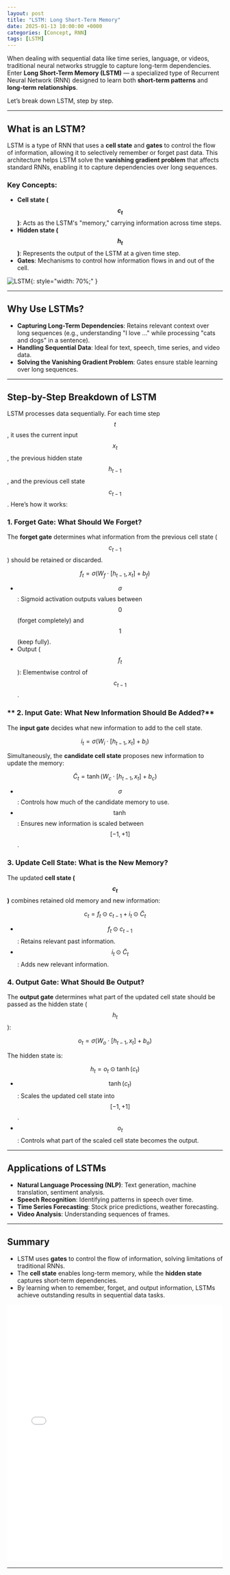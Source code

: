 ```yaml
---
layout: post
title: "LSTM: Long Short-Term Memory"
date: 2025-01-13 10:00:00 +0000
categories: [Concept, RNN]
tags: [LSTM]
---
```

<script src="https://cdn.mathjax.org/mathjax/latest/MathJax.js?config=TeX-AMS-MML_HTMLorMML" type="text/javascript"></script>

When dealing with sequential data like time series, language, or videos, traditional neural networks struggle to capture long-term dependencies. Enter **Long Short-Term Memory (LSTM)** — a specialized type of Recurrent Neural Network (RNN) designed to learn both **short-term patterns** and **long-term relationships**.

Let’s break down LSTM, step by step.

---

## What is an LSTM?

LSTM is a type of RNN that uses a **cell state** and **gates** to control the flow of information, allowing it to selectively remember or forget past data. This architecture helps LSTM solve the **vanishing gradient problem** that affects standard RNNs, enabling it to capture dependencies over long sequences.

### Key Concepts:
- **Cell state ($$c_t$$)**: Acts as the LSTM's "memory," carrying information across time steps.
- **Hidden state ($$h_t$$)**: Represents the output of the LSTM at a given time step.
- **Gates**: Mechanisms to control how information flows in and out of the cell.

![LSTM](articles_img/LSTM/LSTM.png){: style="width: 70%;" }

---

## Why Use LSTMs?
- **Capturing Long-Term Dependencies**: Retains relevant context over long sequences (e.g., understanding "I love ..." while processing "cats and dogs" in a sentence).
- **Handling Sequential Data**: Ideal for text, speech, time series, and video data.
- **Solving the Vanishing Gradient Problem**: Gates ensure stable learning over long sequences.

---

## Step-by-Step Breakdown of LSTM

LSTM processes data sequentially. For each time step $$t$$, it uses the current input $$x_t$$, the previous hidden state $$h_{t-1}$$, and the previous cell state $$c_{t-1}$$. Here’s how it works:

### **1. Forget Gate: What Should We Forget?**
The **forget gate** determines what information from the previous cell state ($$c_{t-1}$$) should be retained or discarded.

$$
    f_t = \sigma(W_f \cdot [h_{t-1}, x_t] + b_f)
$$

- $$\sigma$$: Sigmoid activation outputs values between $$0$$ (forget completely) and $$1$$ (keep fully).
- Output ($$f_t$$): Elementwise control of $$c_{t-1}$$.

### ** 2. Input Gate: What New Information Should Be Added?**
The **input gate** decides what new information to add to the cell state.

$$
    i_t = \sigma(W_i \cdot [h_{t-1}, x_t] + b_i)
$$

Simultaneously, the **candidate cell state** proposes new information to update the memory:

$$
    \tilde{C}_t = \tanh(W_c \cdot [h_{t-1}, x_t] + b_c)
$$

- $$\sigma$$: Controls how much of the candidate memory to use.
- $$\tanh$$: Ensures new information is scaled between $$[-1, +1]$$.

### **3. Update Cell State: What is the New Memory?**
The updated **cell state ($$c_t$$)** combines retained old memory and new information:

$$
    c_t = f_t \odot c_{t-1} + i_t \odot \tilde{C}_t
$$

- $$f_t \odot c_{t-1}$$: Retains relevant past information.
- $$i_t \odot \tilde{C}_t$$: Adds new relevant information.

### **4. Output Gate: What Should Be Output?**
The **output gate** determines what part of the updated cell state should be passed as the hidden state ($$h_t$$):

$$
    o_t = \sigma(W_o \cdot [h_{t-1}, x_t] + b_o)
$$

The hidden state is:

$$
    h_t = o_t \odot \tanh(c_t)
$$

- $$\tanh(c_t)$$: Scales the updated cell state into $$[-1, +1]$$.
- $$o_t$$: Controls what part of the scaled cell state becomes the output.


---

## Applications of LSTMs

- **Natural Language Processing (NLP)**: Text generation, machine translation, sentiment analysis.
- **Speech Recognition**: Identifying patterns in speech over time.
- **Time Series Forecasting**: Stock price predictions, weather forecasting.
- **Video Analysis**: Understanding sequences of frames.

---

## Summary

- LSTM uses **gates** to control the flow of information, solving limitations of traditional RNNs.
- The **cell state** enables long-term memory, while the **hidden state** captures short-term dependencies.
- By learning when to remember, forget, and output information, LSTMs achieve outstanding results in sequential data tasks.

<iframe src="/articles_img/LSTM/LSTM.pdf" style="width:100%; height:600px; border:none;"></iframe>


---


